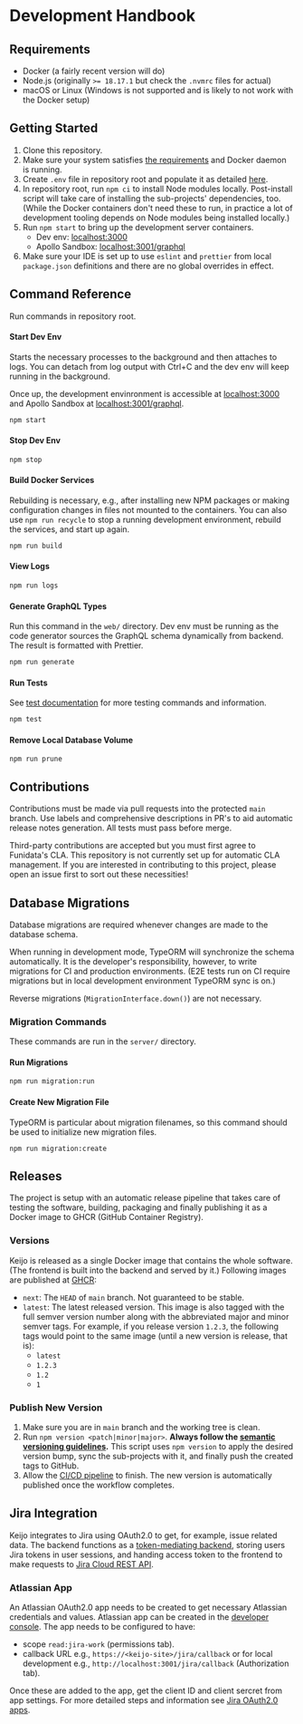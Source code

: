 # Development Handbook

## Requirements

- Docker (a fairly recent version will do)
- Node.js (originally `>= 18.17.1` but check the `.nvmrc` files for actual)
- macOS or Linux (Windows is not supported and is likely to not work with the Docker setup)

## Getting Started

1. Clone this repository.
2. Make sure your system satisfies [the requirements](#requirements) and Docker daemon is running.
3. Create `.env` file in repository root and populate it as detailed [here](./configuration.md).
4. In repository root, run `npm ci` to install Node modules locally. Post-install script will take care of installing the sub-projects' dependencies, too. (While the Docker containers don't need these to run, in practice a lot of development tooling depends on Node modules being installed locally.)
5. Run `npm start` to bring up the development server containers.
   - Dev env: [localhost:3000](http://localhost:3000)
   - Apollo Sandbox: [localhost:3001/graphql](http://localhost:3001/graphql)
6. Make sure your IDE is set up to use `eslint` and `prettier` from local `package.json` definitions and there are no global overrides in effect.

## Command Reference

Run commands in repository root.

#### Start Dev Env

Starts the necessary processes to the background and then attaches to logs. You can detach from log output with Ctrl+C and the dev env will keep running in the background.

Once up, the development envinronment is accessible at [localhost:3000](http://localhost:3000) and Apollo Sandbox at [localhost:3001/graphql](http://localhost:3001/graphql).

```bash
npm start
```

#### Stop Dev Env

```bash
npm stop
```

#### Build Docker Services

Rebuilding is necessary, e.g., after installing new NPM packages or making configuration changes in files not mounted to the containers. You can also use `npm run recycle` to stop a running development environment, rebuild the services, and start up again.

```bash
npm run build
```

#### View Logs

```bash
npm run logs
```

#### Generate GraphQL Types

Run this command in the `web/` directory. Dev env must be running as the code generator sources the GraphQL schema dynamically from backend. The result is formatted with Prettier.

```bash
npm run generate
```

#### Run Tests

See [test documentation](./tests.md) for more testing commands and information.

```bash
npm test
```

#### Remove Local Database Volume

```
npm run prune
```

## Contributions

Contributions must be made via pull requests into the protected `main` branch. Use labels and comprehensive descriptions in PR's to aid automatic release notes generation. All tests must pass before merge.

Third-party contributions are accepted but you must first agree to Funidata's CLA. This repository is not currently set up for automatic CLA management. If you are interested in contributing to this project, please open an issue first to sort out these necessities!

## Database Migrations

Database migrations are required whenever changes are made to the database schema.

When running in development mode, TypeORM will synchronize the schema automatically. It is the developer's responsibility, however, to write migrations for CI and production environments. (E2E tests run on CI require migrations but in local development environment TypeORM sync is on.)

Reverse migrations (`MigrationInterface.down()`) are not necessary.

### Migration Commands

These commands are run in the `server/` directory.

#### Run Migrations

```bash
npm run migration:run
```

#### Create New Migration File

TypeORM is particular about migration filenames, so this command should be used to initialize new migration files.

```
npm run migration:create
```

## Releases

The project is setup with an automatic release pipeline that takes care of testing the software, building, packaging and finally publishing it as a Docker image to GHCR (GitHub Container Registry).

### Versions

Keijo is released as a single Docker image that contains the whole software. (The frontend is built into the backend and served by it.) Following images are published at [GHCR](https://github.com/funidata/keijo/pkgs/container/keijo):

- `next`: The `HEAD` of `main` branch. Not guaranteed to be stable.
- `latest`: The latest released version. This image is also tagged with the full semver version number along with the abbreviated major and minor semver tags. For example, if you release version `1.2.3`, the following tags would point to the same image (until a new version is release, that is):
  - `latest`
  - `1.2.3`
  - `1.2`
  - `1`

### Publish New Version

1. Make sure you are in `main` branch and the working tree is clean.
2. Run `npm version <patch|minor|major>`. **Always follow the [semantic versioning guidelines](https://semver.org/).** This script uses `npm version` to apply the desired version bump, sync the sub-projects with it, and finally push the created tags to GitHub.
3. Allow the [CI/CD pipeline](https://github.com/funidata/keijo/actions) to finish. The new version is automatically published once the workflow completes.

## Jira Integration

Keijo integrates to Jira using OAuth2.0 to get, for example, issue related data.
The backend functions as a [token-mediating backend](https://datatracker.ietf.org/doc/html/draft-ietf-oauth-browser-based-apps#name-token-mediating-backend), storing users Jira tokens in user sessions, and handing access token to the frontend to make
requests to [Jira Cloud REST API](https://developer.atlassian.com/cloud/jira/platform/rest/v2).

### Atlassian App

An Atlassian OAuth2.0 app needs to be created to get necessary Atlassian credentials and values.
Atlassian app can be created in the [developer console](https://developer.atlassian.com/console/myapps/).
The app needs to be configured to have:

- scope `read:jira-work` (permissions tab).
- callback URL e.g., `https://<keijo-site>/jira/callback` or for local development e.g., `http://localhost:3001/jira/callback` (Authorization tab).

Once these are added to the app, get the client ID and client sercret from app settings.
For more detailed steps and information see [Jira OAuth2.0 apps](https://developer.atlassian.com/cloud/jira/platform/oauth-2-3lo-apps/).
